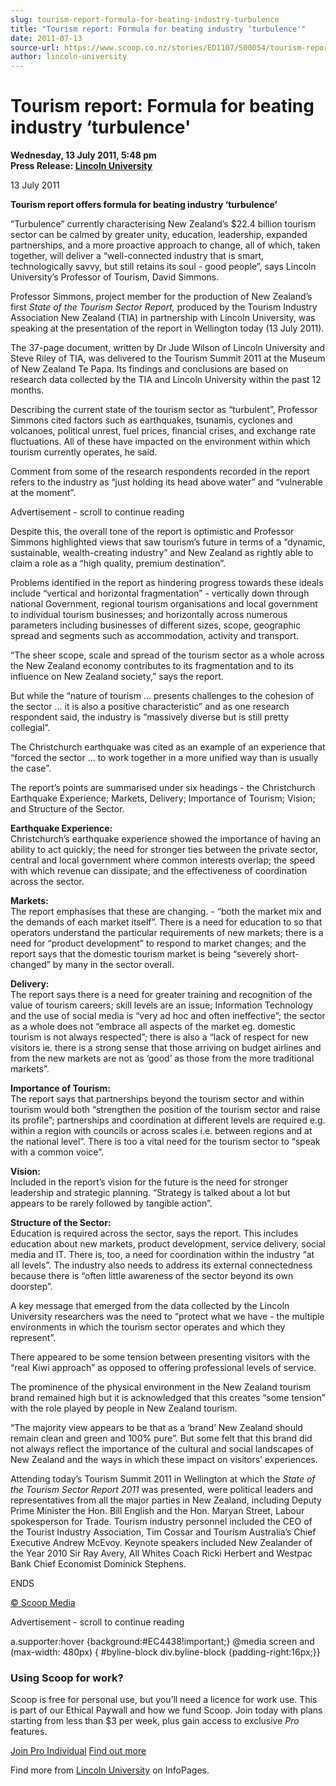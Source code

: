 ```yaml
---
slug: tourism-report-formula-for-beating-industry-turbulence
title: "Tourism report: Formula for beating industry ‘turbulence'"
date: 2011-07-13
source-url: https://www.scoop.co.nz/stories/ED1107/S00054/tourism-report-formula-for-beating-industry-turbulence.htm
author: lincoln-university
---
```

Tourism report: Formula for beating industry ‘turbulence'
=========================================================

**Wednesday, 13 July 2011, 5:48 pm**  
**Press Release: [Lincoln University](https://info.scoop.co.nz/Lincoln_University)**

13 July 2011

**Tourism report offers formula for beating industry ‘turbulence’**

“Turbulence” currently characterising New Zealand’s $22.4 billion tourism sector can be calmed by greater unity, education, leadership, expanded partnerships, and a more proactive approach to change, all of which, taken together, will deliver a “well-connected industry that is smart, technologically savvy, but still retains its soul - good people”, says Lincoln University’s Professor of Tourism, David Simmons.

Professor Simmons, project member for the production of New Zealand’s first _State of the Tourism Sector Report,_ produced by the Tourism Industry Association New Zealand (TIA) in partnership with Lincoln University, was speaking at the presentation of the report in Wellington today (13 July 2011).

The 37-page document, written by Dr Jude Wilson of Lincoln University and Steve Riley of TIA, was delivered to the Tourism Summit 2011 at the Museum of New Zealand Te Papa. Its findings and conclusions are based on research data collected by the TIA and Lincoln University within the past 12 months.

Describing the current state of the tourism sector as “turbulent”, Professor Simmons cited factors such as earthquakes, tsunamis, cyclones and volcanoes, political unrest, fuel prices, financial crises, and exchange rate fluctuations. All of these have impacted on the environment within which tourism currently operates, he said.

Comment from some of the research respondents recorded in the report refers to the industry as “just holding its head above water” and “vulnerable at the moment”.

Advertisement - scroll to continue reading





Despite this, the overall tone of the report is optimistic and Professor Simmons highlighted views that saw tourism’s future in terms of a “dynamic, sustainable, wealth-creating industry” and New Zealand as rightly able to claim a role as a “high quality, premium destination”.

Problems identified in the report as hindering progress towards these ideals include “vertical and horizontal fragmentation” - vertically down through national Government, regional tourism organisations and local government to individual tourism businesses; and horizontally across numerous parameters including businesses of different sizes, scope, geographic spread and segments such as accommodation, activity and transport.

“The sheer scope, scale and spread of the tourism sector as a whole across the New Zealand economy contributes to its fragmentation and to its influence on New Zealand society,” says the report.

But while the “nature of tourism ... presents challenges to the cohesion of the sector ... it is also a positive characteristic” and as one research respondent said, the industry is “massively diverse but is still pretty collegial”.

The Christchurch earthquake was cited as an example of an experience that “forced the sector ... to work together in a more unified way than is usually the case”.

The report’s points are summarised under six headings - the Christchurch Earthquake Experience; Markets, Delivery; Importance of Tourism; Vision; and Structure of the Sector.

**Earthquake Experience:**  
Christchurch’s earthquake experience showed the importance of having an ability to act quickly; the need for stronger ties between the private sector, central and local government where common interests overlap; the speed with which revenue can dissipate; and the effectiveness of coordination across the sector.

**Markets:**  
The report emphasises that these are changing. - “both the market mix and the demands of each market itself”. There is a need for education to so that operators understand the particular requirements of new markets; there is a need for “product development” to respond to market changes; and the report says that the domestic tourism market is being “severely short-changed” by many in the sector overall.

**Delivery:**  
The report says there is a need for greater training and recognition of the value of tourism careers; skill levels are an issue; Information Technology and the use of social media is “very ad hoc and often ineffective”; the sector as a whole does not “embrace all aspects of the market eg. domestic tourism is not always respected”; there is also a “lack of respect for new visitors ie. there is a strong sense that those arriving on budget airlines and from the new markets are not as ‘good’ as those from the more traditional markets”.

**Importance of Tourism:**  
The report says that partnerships beyond the tourism sector and within tourism would both “strengthen the position of the tourism sector and raise its profile”; partnerships and coordination at different levels are required e.g. within a region with councils or across scales i.e. between regions and at the national level”. There is too a vital need for the tourism sector to “speak with a common voice”.

**Vision:**  
Included in the report’s vision for the future is the need for stronger leadership and strategic planning. “Strategy is talked about a lot but appears to be rarely followed by tangible action”.

**Structure of the Sector:**  
Education is required across the sector, says the report. This includes education about new markets, product development, service delivery, social media and IT. There is, too, a need for coordination within the industry “at all levels”. The industry also needs to address its external connectedness because there is “often little awareness of the sector beyond its own doorstep”.

A key message that emerged from the data collected by the Lincoln University researchers was the need to “protect what we have - the multiple environments in which the tourism sector operates and which they represent”.

There appeared to be some tension between presenting visitors with the “real Kiwi approach” as opposed to offering professional levels of service.

The prominence of the physical environment in the New Zealand tourism brand remained high but it is acknowledged that this creates “some tension” with the role played by people in New Zealand tourism.

“The majority view appears to be that as a ‘brand’ New Zealand should remain clean and green and 100% pure”. But some felt that this brand did not always reflect the importance of the cultural and social landscapes of New Zealand and the ways in which these impact on visitors’ experiences.

Attending today’s Tourism Summit 2011 in Wellington at which the _State of the Tourism Sector Report 2011_ was presented, were political leaders and representatives from all the major parties in New Zealand, including Deputy Prime Minister the Hon. Bill English and the Hon. Maryan Street, Labour spokesperson for Trade. Tourism industry personnel included the CEO of the Tourist Industry Association, Tim Cossar and Tourism Australia’s Chief Executive Andrew McEvoy. Keynote speakers included New Zealander of the Year 2010 Sir Ray Avery, All Whites Coach Ricki Herbert and Westpac Bank Chief Economist Dominick Stephens.

ENDS

[© Scoop Media](http://www.scoop.co.nz/about/terms.html)  

Advertisement - scroll to continue reading



a.supporter:hover {background:#EC4438!important;} @media screen and (max-width: 480px) { #byline-block div.byline-block {padding-right:16px;}}

### Using Scoop for work?

Scoop is free for personal use, but you’ll need a licence for work use. This is part of our Ethical Paywall and how we fund Scoop. Join today with plans starting from less than $3 per week, plus gain access to exclusive _Pro_ features.  
  
[Join Pro Individual](https://pro.scoop.co.nz/Individual/?from=ProIn24) [Find out more](https://pro.scoop.co.nz/using-scoop-for-work/?from=ProIn24)

Find more from [Lincoln University](https://info.scoop.co.nz/Lincoln_University) on InfoPages.